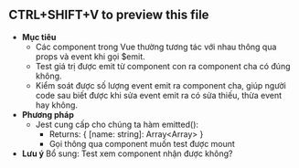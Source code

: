## CTRL+SHIFT+V to preview this file ##

- **Mục tiêu**
  - Các component trong Vue thường tương tác với nhau thông qua props và event khi gọi $emit.
  - Test giá trị được emit từ component con ra component cha có đúng không.
  - Kiểm soát được số lượng event emit ra component cha, giúp người code sau biết được khi sửa event emit ra có sửa thiếu, thừa event hay không.
- **Phương pháp**
   - Jest cung cấp cho chúng ta hàm emitted(): 
     - Returns: { [name: string]: Array<Array<any>> }
     - Gọi thông qua component muốn test được mount
- **Lưu ý**
Bổ sung: Test xem component nhận được không?